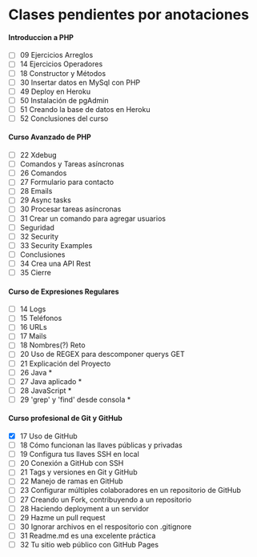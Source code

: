 # Clases pendientes por anotaciones
#### Introduccion a PHP
- [ ]	09	Ejercicios Arreglos
- [ ]	14	Ejercicios Operadores
- [ ]	18	Constructor y Métodos
- [ ]	30	Insertar datos en MySql con PHP
- [ ]	49	Deploy en Heroku
- [ ]	50	Instalación de pgAdmin
- [ ]	51	Creando la base de datos en Heroku
- [ ]	52	Conclusiones del curso

#### Curso Avanzado de PHP
- [ ]	22	Xdebug
- [ ]	Comandos y Tareas asíncronas
- [ ]	26	Comandos
- [ ]	27	Formulario para contacto
- [ ]	28	Emails
- [ ]	29	Async tasks
- [ ]	30	Procesar tareas asíncronas
- [ ]	31	Crear un comando para agregar usuarios
- [ ]	Seguridad
- [ ]	32	Security
- [ ]	33	Security Examples
- [ ]	Conclusiones
- [ ]	34	Crea una API Rest
- [ ]	35	Cierre

#### Curso de Expresiones Regulares
- [ ]	14	Logs
- [ ]	15	Teléfonos
- [ ]	16	URLs
- [ ]	17	Mails
- [ ]	18	Nombres(?) Reto
- [ ]	20	Uso de REGEX para descomponer querys GET
- [ ]	21	Explicación del Proyecto
- [ ]	26	Java *
- [ ]	27	Java aplicado *
- [ ]	28	JavaScript *
- [ ]	29	'grep' y 'find' desde consola *

#### Curso profesional de Git y GitHub
- [x]	17	Uso de GitHub
- [ ]	18	Cómo funcionan las llaves públicas y privadas
- [ ]	19	Configura tus llaves SSH en local
- [ ]	20	Conexión a GitHub con SSH
- [ ]	21	Tags y versiones en Git y GitHub
- [ ]	22	Manejo de ramas en GitHub
- [ ]	23	Configurar múltiples colaboradores en un repositorio de GitHub
- [ ]	27	Creando un Fork, contribuyendo a un repositorio
- [ ]	28	Haciendo deployment a un servidor
- [ ]	29	Hazme un pull request
- [ ]	30	Ignorar archivos en el respositorio con .gitignore
- [ ]	31	Readme.md es una excelente práctica
- [ ]	32	Tu sitio web público con GitHub Pages
